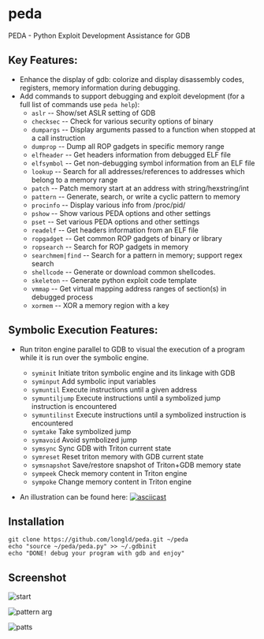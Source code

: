 peda
====

PEDA - Python Exploit Development Assistance for GDB

## Key Features:
* Enhance the display of gdb: colorize and display disassembly codes, registers, memory information during debugging.
* Add commands to support debugging and exploit development (for a full list of commands use `peda help`):
  * `aslr` -- Show/set ASLR setting of GDB
  * `checksec` -- Check for various security options of binary
  * `dumpargs` -- Display arguments passed to a function when stopped at a call instruction
  * `dumprop` -- Dump all ROP gadgets in specific memory range
  * `elfheader` -- Get headers information from debugged ELF file
  * `elfsymbol` -- Get non-debugging symbol information from an ELF file
  * `lookup` -- Search for all addresses/references to addresses which belong to a memory range
  * `patch` -- Patch memory start at an address with string/hexstring/int
  * `pattern` -- Generate, search, or write a cyclic pattern to memory
  * `procinfo` -- Display various info from /proc/pid/
  * `pshow` -- Show various PEDA options and other settings
  * `pset` -- Set various PEDA options and other settings
  * `readelf` -- Get headers information from an ELF file
  * `ropgadget` -- Get common ROP gadgets of binary or library
  * `ropsearch` -- Search for ROP gadgets in memory
  * `searchmem|find` -- Search for a pattern in memory; support regex search
  * `shellcode` -- Generate or download common shellcodes.
  * `skeleton` -- Generate python exploit code template
  * `vmmap` -- Get virtual mapping address ranges of section(s) in debugged process
  * `xormem` -- XOR a memory region with a key

## Symbolic Execution Features:
* Run triton engine parallel to GDB to visual the execution of a program while it is run over the symbolic engine.
  * `syminit` Initiate triton symbolic engine and its linkage with GDB
  * `syminput` Add symbolic input variables
  * `symuntil` Execute instructions until a given address
  * `symuntiljump` Execute instructions until a symbolized jump instruction is encountered
  * `symuntilinst` Execute instructions until a symbolized instruction is encountered
  * `symtake` Take symbolized jump
  * `symavoid` Avoid symbolized jump
  * `symsync` Sync GDB with Triton current state
  * `symreset` Reset triton memory with GDB current state
  * `symsnapshot` Save/restore snapshot of Triton+GDB memory state
  * `sympeek` Check memory content in Triton engine
  * `sympoke` Change memory content in Triton engine

* An illustration can be found here:
 [![asciicast](https://asciinema.org/a/FQ0rj7zhMNS8ZDnwwnoCz9NFX.png)](https://asciinema.org/a/FQ0rj7zhMNS8ZDnwwnoCz9NFX?speed=1.25)

## Installation

    git clone https://github.com/longld/peda.git ~/peda
    echo "source ~/peda/peda.py" >> ~/.gdbinit
    echo "DONE! debug your program with gdb and enjoy"

## Screenshot
![start](http://i.imgur.com/P1BF5mp.png)

![pattern arg](http://i.imgur.com/W97OWRC.png)

![patts](http://i.imgur.com/Br24IpC.png)
